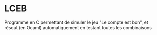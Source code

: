 # LCEB
Programme en C permettant de simuler le jeu "Le compte est bon", et résout (en Ocaml) automatiquement en testant toutes les combinaisons
